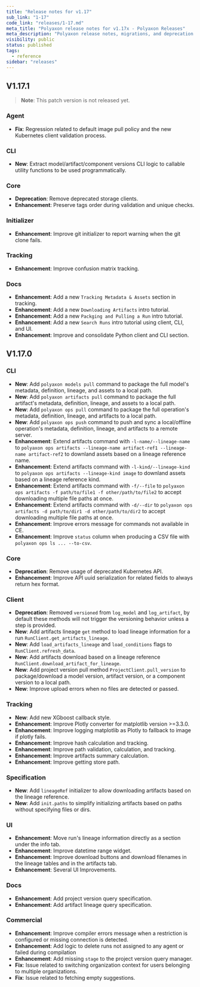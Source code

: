 ```yaml
---
title: "Release notes for v1.17"
sub_link: "1-17"
code_link: "releases/1-17.md"
meta_title: "Polyaxon release notes for v1.17x - Polyaxon Releases"
meta_description: "Polyaxon release notes, migrations, and deprecation notes for v1.17.x."
visibility: public
status: published
tags:
  - reference
sidebar: "releases"
---
```


## V1.17.1

> **Note**: This patch version is not released yet.

### Agent

 * **Fix**: Regression related to default image pull policy and the new Kubernetes client validation process.

### CLI

 * **New**: Extract model/artifact/component versions CLI logic to callable utility functions to be used programmatically.

### Core
 
 * **Deprecation**: Remove deprecated storage clients.
 * **Enhancement**: Preserve tags order during validation and unique checks.

### Initializer
 
 * **Enhancement**: Improve git initializer to report warning when the git clone fails.

### Tracking

 * **Enhancement**: Improve confusion matrix tracking.

### Docs

 * **Enhancement**: Add a new `Tracking Metadata & Assets` section in tracking.
 * **Enhancement**: Add a new `Downloading Artifacts` intro tutorial.
 * **Enhancement**: Add a new `Packging and Pulling a Run` intro tutorial.
 * **Enhancement**: Add a new `Search Runs` intro tutorial using client, CLI, and UI.
 * **Enhancement**: Improve and consolidate Python client and CLI section.

## V1.17.0

### CLI

 * **New**: Add `polyaxon models pull` command to package the full model's metadata, definition, lineage, and assets to a local path.
 * **New**: Add `polyaxon artifacts pull` command to package the full artifact's metadata, definition, lineage, and assets to a local path.
 * **New**: Add `polyaxon ops pull` command to package the full operation's metadata, definition, lineage, and artifacts to a local path.
 * **New**: Add `polyaxon ops push` command to push and sync a local/offline operation's metadata, definition, lineage, and artifacts to a remote server.
 * **Enhancement**: Extend artifacts command with `-l-name/--lineage-name` to `polyaxon ops artifacts --lineage-name artifact-ref1 --lineage-name artifact-ref2` to downland assets based on a lineage reference name.
 * **Enhancement**: Extend artifacts command with `-l-kind/--lineage-kind` to `polyaxon ops artifacts --lineage-kind image` to downland assets based on a lineage reference kind.
 * **Enhancement**: Extend artifacts command with `-f/--file` to `polyaxon ops artifacts -f path/to/file1 -f other/path/to/file2` to accept downloading multiple file paths at once.
 * **Enhancement**: Extend artifacts command with `-d/--dir` to `polyaxon ops artifacts -d path/to/dir1 -d other/path/to/dir2` to accept downloading multiple file paths at once.
 * **Enhancement**: Improve errors message for commands not available in CE.
 * **Enhancement**: Improve `status` column when producing a CSV file  with `polyaxon ops ls ... --to-csv`. 

### Core
 
 * **Deprecation**: Remove usage of deprecated Kubernetes API. 
 * **Enhancement**: Improve API uuid serialization for related fields to always return hex format.

### Client

  * **Deprecation**: Removed `versioned` from `log_model` and `log_artifact`, by default these methods will not trigger the versioning behavior unless a step is provided.
  * **New**: Add artifacts lineage `get` method to load lineage information for a run `RunClient.get_artifacts_lineage`.
  * **New**: Add `load_artifacts_lineage` and `load_conditions` flags to `RunClient.refresh_data`. 
  * **New**: Add artifacts download based on a lineage reference `RunClient.download_artifact_for_lineage`.
  * **New**: Add project version pull method `ProjectClient.pull_version` to package/download a model version, artifact version, or a component version to a local path.
  * **New**: Improve upload errors when no files are detected or passed.

### Tracking

  * **New**: Add new XGboost callback style.
  * **Enhancement**: Improve Plotly converter for matplotlib version >=3.3.0.  
  * **Enhancement**: Improve logging matplotlib as Plotly to fallback to image if plotly fails.
  * **Enhancement**: Improve hash calculation and tracking.
  * **Enhancement**: Improve path validation, calculation, and tracking.
  * **Enhancement**: Improve artifacts summary calculation. 
  * **Enhancement**: Improve getting store path.

### Specification

  * **New**: Add `lineageRef` initializer to allow downloading artifacts based on the lineage reference.
  * **New**: Add `init.paths` to simplify initializing artifacts based on paths without specifying files or dirs.

### UI

  * **Enhancement**: Move run's lineage information directly as a section under the info tab.
  * **Enhancement**: Improve datetime range widget.
  * **Enhancement**: Improve download buttons and download filenames in the lineage tables and in the artifacts tab.
  * **Enhancement**: Several UI Improvements.

### Docs

  * **Enhancement**: Add project version query specification.
  * **Enhancement**: Add artifact lineage query specification.

### Commercial

  * **Enhancement**: Improve compiler errors message when a restriction is configured or missing connection is detected.
  * **Enhancement**: Add logic to delete runs not assigned to any agent or failed during compilation
  * **Enhancement**: Add missing `stage` to the project version query manager.
  * **Fix**: Issue related to switching organization context for users belonging to multiple organizations.
  * **Fix**: Issue related to fetching empty suggestions.
